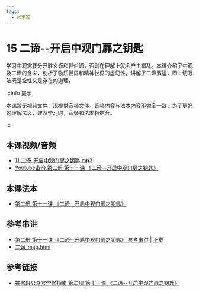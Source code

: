 ```yaml
---
tags:
  - 闻思班
---
```


# 15 二谛--开启中观门扉之钥匙

学习中观需要分开胜义谛和世俗谛，否则在理解上就会产生错乱。本课介绍了中观及二谛的含义，剖析了物质世界和精神世界的虚幻性，讲解了二谛双运，即一切万法既是空性又是存在的道理。

:::info 提示

本课暂无视频文件，现提供音频文件。音频内容与法本内容不完全一致，为了更好的理解法义，建议学习时，音频和法本相结合。

:::

## 本课视频/音频

* [11 二谛-开启中观门扉之钥匙.mp3](https://s3.ca-central-1.wasabisys.com/hddata/f.huidengchanxiu.net/jmy/%e6%85%a7%e7%81%af%e7%a6%85%e4%bf%ae%e8%af%be/%e6%85%a7%e7%81%af%e7%a6%85%e4%bf%ae%e8%af%be%e7%ac%ac%e4%ba%8c%e5%86%8c/11%20%e4%ba%8c%e8%b0%9b-%e5%bc%80%e5%90%af%e4%b8%ad%e8%a7%82%e9%97%a8%e6%89%89%e4%b9%8b%e9%92%a5%e5%8c%99.mp3)
* [Youtube备份 第二册 第十一课 《二谛--开启中观门扉之钥匙》](https://www.youtube.com/watch?v=Ka1LSGi9t3Q&list=PL7aUyQTIJqAjD33MPzguoKwShqtttVmg9&index=19)

## 本课法本

* [第二册 第十一课 《二谛--开启中观门扉之钥匙》](/books/b2/2-10)

## 参考串讲

* [第二册 第十一课 《二谛--开启中观门扉之钥匙》 参考串讲](http://view.officeapps.live.com/op/view.aspx?src=https://s3.ca-central-1.wasabisys.com/hddata/f.huidengchanxiu.net/hdv/d/hdcxk/chj/第二册第12课二谛1.pptx) | [下载](https://s3.ca-central-1.wasabisys.com/hddata/f.huidengchanxiu.net/hdv/d/hdcxk/chj/第二册第12课二谛1.pptx)
* [二谛_map.html](https://s3.ca-central-1.wasabisys.com/hddata/f.huidengchanxiu.net/hdv/f/up/%E4%BA%8C%E8%B0%9B_map.html)

## 参考链接

* [禅修班公众号学修指南 第二册 第十一课 《二谛--开启中观门扉之钥匙》](https://mp.weixin.qq.com/s?__biz=MzI2NTQ1NDcxNg==&mid=2247483803&idx=1&sn=11ccb1ec2a2e02a3584915b35da4a772&scene=19#wechat_redirect)
